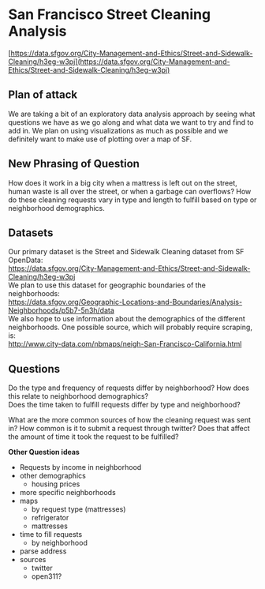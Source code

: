 # San Francisco Street Cleaning Analysis  

[https://data.sfgov.org/City-Management-and-Ethics/Street-and-Sidewalk-Cleaning/h3eg-w3pj](https://data.sfgov.org/City-Management-and-Ethics/Street-and-Sidewalk-Cleaning/h3eg-w3pj)  

## Plan of attack  
We are taking a bit of an exploratory data analysis approach by seeing what questions we have as we go along and what data we want to try and find to add in. We plan on using visualizations as much as possible and we definitely want to make use of plotting over a map of SF.  

## New Phrasing of Question
How does it work in a big city when a mattress is left out on the street, human waste is all over the street, or when a garbage can overflows? How do these cleaning requests vary in type and length to fulfill based on type or neighborhood demographics. 

## Datasets  
Our primary dataset is the Street and Sidewalk Cleaning dataset from SF OpenData:  
https://data.sfgov.org/City-Management-and-Ethics/Street-and-Sidewalk-Cleaning/h3eg-w3pj   
We plan to use this dataset for geographic boundaries of the neighborhoods:  
https://data.sfgov.org/Geographic-Locations-and-Boundaries/Analysis-Neighborhoods/p5b7-5n3h/data   
We also hope to use information about the demographics of the different neighborhoods. One possible source, which will probably require scraping, is:  
http://www.city-data.com/nbmaps/neigh-San-Francisco-California.html  


## Questions  
Do the type and frequency of requests differ by neighborhood? How does this relate to neighborhood demographics?  
Does the time taken to fulfill requests differ by type and neighborhood?  

What are the more common sources of how the cleaning request was sent in? How common is it to submit a request through twitter? Does that affect the amount of time it took the request to be fulfilled?  





**Other Question ideas**  
- Requests by income in neighborhood
- other demographics
    - housing prices
- more specific neighborhoods
- maps
    - by request type (mattresses)
    - refrigerator
    - mattresses
- time to fill requests
    - by neighborhood
- parse address
- sources
    - twitter
    - open311?
    


